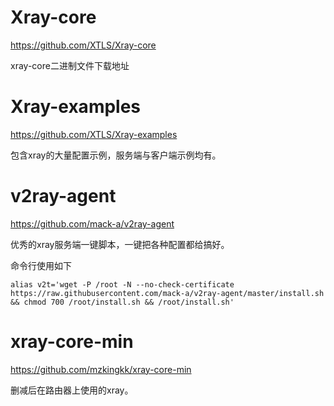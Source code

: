 # Xray-core

https://github.com/XTLS/Xray-core

xray-core二进制文件下载地址

# Xray-examples

https://github.com/XTLS/Xray-examples

包含xray的大量配置示例，服务端与客户端示例均有。

# v2ray-agent

https://github.com/mack-a/v2ray-agent

优秀的xray服务端一键脚本，一键把各种配置都给搞好。

命令行使用如下

```
alias v2t='wget -P /root -N --no-check-certificate https://raw.githubusercontent.com/mack-a/v2ray-agent/master/install.sh && chmod 700 /root/install.sh && /root/install.sh'
```

# xray-core-min

https://github.com/mzkingkk/xray-core-min

删减后在路由器上使用的xray。



